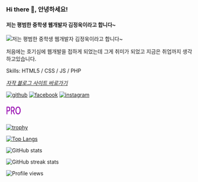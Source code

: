 ### Hi there 👋, 안녕하세요!
#### 저는 평범한 중학생 웹개발자 김정욱이라고 합니다~
![저는 평범한 중학생 웹개발자 김정욱이라고 합니다~](https://www.instagram.com/frozen_peach_07)

처음에는 호기심에 웹개발을 접하게 되었는데 그게 취미가 되었고
지금은 취업까지 생각하고있습니다. 

Skills: HTML5 / CSS / JS / PHP

[*자작 블로그 사이트 바로가기*](http://accountmall.pe.kr/blogforme/main/index.php)

[<img src='https://cdn.jsdelivr.net/npm/simple-icons@3.0.1/icons/github.svg' alt='github' height='40'>](https://github.com/rlawjddnr0523)  [<img src='https://cdn.jsdelivr.net/npm/simple-icons@3.0.1/icons/facebook.svg' alt='facebook' height='40'>](https://www.facebook.com/바나나)  [<img src='https://cdn.jsdelivr.net/npm/simple-icons@3.0.1/icons/instagram.svg' alt='instagram' height='40'>](https://www.instagram.com/frozen_peach_07/)  

<a href='https://github.com/pricing'><img src='https://raw.githubusercontent.com/acervenky/animated-github-badges/master/assets/pro.gif' width='40' height='40'></a> 

[![trophy](https://github-profile-trophy.vercel.app/?username=rlawjddnr0523)](https://github.com/ryo-ma/github-profile-trophy)

[![Top Langs](https://github-readme-stats.vercel.app/api/top-langs/?username=rlawjddnr0523)](https://github.com/anuraghazra/github-readme-stats)

![GitHub stats](https://github-readme-stats.vercel.app/api?username=rlawjddnr0523&show_icons=true)  

![GitHub streak stats](https://github-readme-streak-stats.herokuapp.com/?user=rlawjddnr0523)  

![Profile views](https://gpvc.arturio.dev/rlawjddnr0523)  
